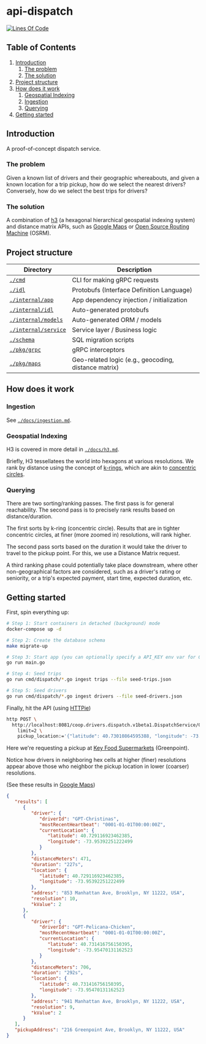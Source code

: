 # api-dispatch

[![Lines Of Code](https://tokei.rs/b1/github/kevinmichaelchen/api-dispatch?category=code)](https://github.com/kevinmichaelchen/api-dispatch)

## Table of Contents

1. [Introduction](#introduction)
   1. [The problem](#the-problem)
   2. [The solution](#the-solution)
2. [Project structure](#project-structure)
3. [How does it work](#how-does-it-work)
   1. [Geospatial Indexing](#geospatial-indexing)
   2. [Ingestion](#ingestion)
   3. [Querying](#querying)
4. [Getting started](#getting-started)

## Introduction
A proof-of-concept dispatch service.

### The problem
Given a known list of drivers and their geographic whereabouts,
and given a known location for a trip pickup, how do we select the nearest
drivers? Conversely, how do we select the best trips for drivers?

### The solution
A combination of
[h3](https://h3geo.org/) (a hexagonal hierarchical geospatial indexing system)
and distance matrix APIs, such as
[Google Maps](https://developers.google.com/maps/documentation/distance-matrix/distance-matrix)
or
[Open Source Routing Machine](http://project-osrm.org/) (OSRM).

## Project structure

| Directory                                      | Description                                          |
|------------------------------------------------|------------------------------------------------------|
| [`./cmd`](./cmd)                               | CLI for making gRPC requests                         |
| [`./idl`](./idl/coop/drivers/dispatch/v1beta1) | Protobufs (Interface Definition Language)            |
| [`./internal/app`](./internal/app)             | App dependency injection / initialization            |
| [`./internal/idl`](./internal/idl)             | Auto-generated protobufs                             |
| [`./internal/models`](./internal/models)       | Auto-generated ORM / models                          |
| [`./internal/service`](./internal/service)     | Service layer / Business logic                       |
| [`./schema`](./schema)                         | SQL migration scripts                                |
| [`./pkg/grpc`](./pkg/grpc)                     | gRPC interceptors                                    |
| [`./pkg/maps`](./pkg/maps)                     | Geo-related logic (e.g., geocoding, distance matrix) |

## How does it work

### Ingestion
See [`./docs/ingestion.md`](./docs/ingestion.md).

### Geospatial Indexing

H3 is covered in more detail in [`./docs/h3.md`](./docs/h3.md).

Briefly, H3 tessellatees the world into hexagons at various resolutions.
We rank by distance using the concept of
[k-rings](https://h3geo.org/docs/api/traversal/#kring),
which are akin to [concentric circles](https://en.wikipedia.org/wiki/Concentric_objects).

### Querying

There are two sorting/ranking passes.
The first pass is for general reachability.
The second pass is to precisely rank results based on distance/duration.

The first sorts by k-ring (concentric circle). Results that are in tighter concentric circles, at finer (more zoomed in) resolutions, will rank higher.

The second pass sorts based on the duration it would take the driver to travel
to the pickup point. For this, we use a Distance Matrix request.

A third ranking phase could potentially take place downstream, where other non-geographical factors are considered,
such as a driver's rating or seniority, or a trip's expected payment, start time, expected duration, etc.

## Getting started

First, spin everything up:
```bash
# Step 1: Start containers in detached (background) mode
docker-compose up -d

# Step 2: Create the database schema
make migrate-up

# Step 3: Start app (you can optionally specify a API_KEY env var for Google Maps)
go run main.go

# Step 4: Seed trips
go run cmd/dispatch/*.go ingest trips --file seed-trips.json

# Step 5: Seed drivers
go run cmd/dispatch/*.go ingest drivers --file seed-drivers.json
```

Finally, hit the API (using [HTTPie](https://httpie.io/))
```bash
http POST \
  http://localhost:8081/coop.drivers.dispatch.v1beta1.DispatchService/GetNearestDrivers \
    limit=2 \
    pickup_location:='{"latitude": 40.73010864595388, "longitude": -73.95094555260256}'
```

Here we're requesting a pickup at [Key Food Supermarkets](https://goo.gl/maps/xUnzhGm2h1Hpcx6q7)
(Greenpoint).

Notice how drivers in neighboring hex cells at higher (finer) resolutions appear
above those who neighbor the pickup location in lower (coarser) resolutions.

(See these results in [Google Maps](https://www.google.com/maps/dir/Key+Food+Supermarkets/Christina's/Lobster+Joint/Pelicana+Chicken/Wenwen,+Manhattan+Avenue,+Brooklyn,+NY/Esme,+Manhattan+Avenue,+Brooklyn,+NY/Sweetleaf+Coffee+Roasters/Good+Room/KanaHashi/El+Born,+Manhattan+Avenue,+Brooklyn,+NY/@40.7298698,-73.9590101,16z/data=!3m2!4b1!5s0x89c25946ba8690d1:0x75343887f28c8143!4m62!4m61!1m5!1m1!1s0x89c2594776e1a533:0x6e12c8b9202752d8!2m2!1d-73.9509796!2d40.7299092!1m5!1m1!1s0x89c25940d3ef382f:0x694b17e017a97e4d!2m2!1d-73.953922!2d40.7291077!1m5!1m1!1s0x89c2593e9472f533:0x50e900372535289c!2m2!1d-73.9552774!2d40.7354038!1m5!1m1!1s0x89c2593f58cb8ce7:0xa1a951245a59d32d!2m2!1d-73.9547015!2d40.7314082!1m5!1m1!1s0x89c2595f20f6ca99:0xee8ef144f9bfebaf!2m2!1d-73.9550488!2d40.7339961!1m5!1m1!1s0x89c2593f3d6abf81:0x8d77248129051b4c!2m2!1d-73.9549203!2d40.7332267!1m5!1m1!1s0x89c2593ee8a352d7:0x5bc1971dd74cfcd7!2m2!1d-73.9553735!2d40.7345144!1m5!1m1!1s0x89c25946b09ba761:0x90af8ca50b67a075!2m2!1d-73.9529121!2d40.7269376!1m5!1m1!1s0x89c2593f3f8c4f21:0x543eba709caaa83!2m2!1d-73.9548886!2d40.7326259!1m5!1m1!1s0x89c259444f48269b:0x668274ceb7e6b645!2m2!1d-73.9512545!2d40.7243531!3e0))

```json
{
   "results": [
      {
         "driver": {
            "driverId": "GPT-Christinas",
            "mostRecentHeartbeat": "0001-01-01T00:00:00Z",
            "currentLocation": {
               "latitude": 40.729116923462385,
               "longitude": -73.95392251222499
            }
         },
         "distanceMeters": 471,
         "duration": "227s",
         "location": {
            "latitude": 40.729116923462385,
            "longitude": -73.95392251222499
         },
         "address": "853 Manhattan Ave, Brooklyn, NY 11222, USA",
         "resolution": 10,
         "kValue": 2
      },
      {
         "driver": {
            "driverId": "GPT-Pelicana-Chicken",
            "mostRecentHeartbeat": "0001-01-01T00:00:00Z",
            "currentLocation": {
               "latitude": 40.731416756150395,
               "longitude": -73.95470131162523
            }
         },
         "distanceMeters": 706,
         "duration": "292s",
         "location": {
            "latitude": 40.731416756150395,
            "longitude": -73.95470131162523
         },
         "address": "941 Manhattan Ave, Brooklyn, NY 11222, USA",
         "resolution": 9,
         "kValue": 2
      }
   ],
   "pickupAddress": "216 Greenpoint Ave, Brooklyn, NY 11222, USA"
}
```
